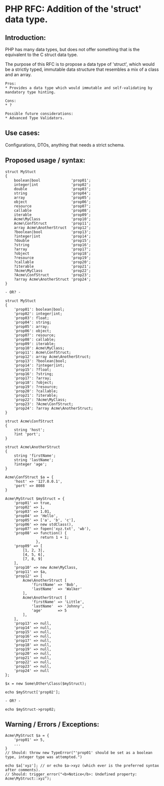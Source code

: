 # PHP RFC: Addition of the 'struct' data type.

## Introduction:
PHP has many data types, but does not offer something that is the equivalent to the C struct data type.

The purpose of this RFC is to propose a data type of 'struct', which would be a strictly typed, immutable data structure that resembles a mix of a class and an array.

    Pros:
    * Provides a data type which would immutable and self-validating by mandatory type hinting.

    Cons:
    * ?

    Possible future considerations:
    * Advanced Type Validators.
        
## Use cases:
Configurations, DTOs, anything that needs a strict schema.

## Proposed usage / syntax:
    struct MyStuct 
    {
        boolean|bool              'prop01';
        integer|int               'prop02';
        double                    'prop03';
        string                    'prop04';
        array                     'prop05';
        object                    'prop06';
        resource                  'prop07';
        callable                  'prop08';
        iterable                  'prop09';
        Acme\MyClass              'prop10';
        Acme\ConfStruct           'prop11';
        array Acme\AnotherStruct  'prop12';
        ?boolean|bool             'prop13';
        ?integer|int              'prop14';
        ?double                   'prop15';
        ?string                   'prop16';
        ?array                    'prop17';
        ?object                   'prop18';
        ?resource                 'prop19';
        ?callable                 'prop20';
        ?iterable                 'prop21';
        ?Acme\MyClass             'prop22';
        ?Acme\ConfStruct          'prop23';
        ?array Acme\AnotherStruct 'prop24';
    }

    - OR? -
    
    struct MyStuct 
    {
        'prop01': boolean|bool;
        'prop02': integer|int;
        'prop03': float;
        'prop04': string;
        'prop05': array;
        'prop06': object;
        'prop07': resource;
        'prop08': callable;
        'prop09': iterable;
        'prop10': Acme\MyClass;
        'prop11': Acme\ConfStruct;
        'prop12': array Acme\AnotherStruct;
        'prop13': ?boolean|bool;
        'prop14': ?integer|int;
        'prop15': ?float;
        'prop16': ?string;
        'prop17': ?array;
        'prop18': ?object;
        'prop19': ?resource;
        'prop20': ?callable;
        'prop21': ?iterable;
        'prop22': ?Acme\MyClass;
        'prop23': ?Acme\ConfStruct;
        'prop24': ?array Acme\AnotherStruct;
    }
    
    struct Acme\ConfStruct
    {
        string 'host';
        ?int 'port';
    }

    struct Acme\AnotherStruct
    {
        string 'firstName';
        string 'lastName';
        ?integer 'age';
    }

    Acme\ConfStruct $a = {
        'host' => '127.0.0.1',
        'port' => 8088
    }

    Acme\MyStruct $myStruct = {
        'prop01' => true,
        'prop02' => 1,
        'prop03' => 1.01,
        'prop04' => 'Hello',
        'prop05' => ['a', 'b', 'c'],
        'prop06' => new stdClass(),
        'prop07' => fopen('xyz.txt', 'wb'),
        'prop08' => function() {
                    return 1 + 1;
                  },
        'prop09' => [
            [1, 2, 3],
            [4, 5, 6],
            [7, 8, 9]
        ],
        'prop10' => new Acme\MyClass,
        'prop11' => $a,
        'prop12' => [
            Acme\AnotherStruct [
                'firstName' => 'Bob',
                'lastName'  => 'Walker'
            ],
            Acme\AnotherStruct [
                'firstName' => 'Little',
                'lastName'  => 'Johnny',
                'age'       => 5
            ],
        ],
        'prop13' => null,
        'prop14' => null,
        'prop15' => null,
        'prop16' => null,
        'prop17' => null,
        'prop18' => null,
        'prop19' => null,
        'prop20' => null,
        'prop21' => null,
        'prop22' => null,
        'prop23' => null,
        'prop24' => null
    };

    $x = new Some\Other\Class($myStruct);
    
    echo $myStruct['prop02'];
    
    - OR? -
    
    echo $myStruct->prop02;

## Warning / Errors / Exceptions:
    Acme\MyStruct $a = {
        'prop01' => 5,
        ...
    }
    // Should: throw new TypeError("'prop01' should be set as a boolean type, integer type was attempted.")
    
    echo $a['xyz']; // or echo $a->xyz (which ever is the preferred syntax after comments).
    // Should: trigger_error("<b>Notice</b>: Undefined property: Acme\MyStruct::xyz");
